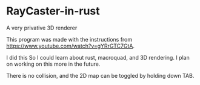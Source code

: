 # RayCaster-in-rust
A very privative 3D renderer 

This program was made with the instructions from https://www.youtube.com/watch?v=gYRrGTC7GtA. 

I did this So I could learn about rust, macroquad, and 3D rendering. I plan on working on this more in the future.

There is no collision, and the 2D map can be toggled by holding down TAB. 
